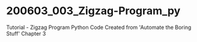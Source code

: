 # 200603_003_Zigzag-Program_py
Tutorial - Zigzag Program Python Code
Created from 'Automate the Boring Stuff' Chapter 3
